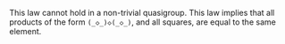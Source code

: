 This law cannot hold in a non-trivial quasigroup.  This law implies that all products of the form `(_◇_)◇(_◇_)`, and all squares, are equal to the same element.
